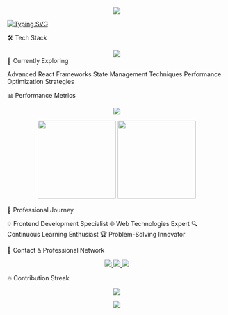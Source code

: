 <div align="center">
  <img src="https://capsule-render.vercel.app/api?type=waving&color=gradient&customColorList=1&height=250&section=header&text=Royston%20M%20Louis&fontSize=80&animation=fadeIn&fontAlignY=35&desc=FullStack%20Developer%20%7C%20Tech%20Innovator&descAlignY=51&descAlign=62" />
</div>


[![Typing SVG](https://readme-typing-svg.herokuapp.com?font=Fira+Code&pause=1000&color=1E90FF&width=435&lines=Passionate+Frontend+Developer;Exploring+New+Technologies;Creative+Problem+Solver)](https://git.io/typing-svg)

🛠️ Tech Stack
<div align="center">
  <img src="https://skillicons.dev/icons?i=js,react,python,nodejs,mongodb,aws,firebase,html,css,mysql,git,linux" />
</div>
🌱 Currently Exploring

Advanced React Frameworks
State Management Techniques
Performance Optimization Strategies

📊 Performance Metrics
<p align="center">
  <img src="https://github-profile-trophy.vercel.app/?username=yourusername&theme=radical&column=4&margin-w=15&margin-h=15" />
</p>
<p align="center">
  <img src="https://github-readme-stats.vercel.app/api?username=yourusername&show_icons=true&theme=radical&include_all_commits=true&count_private=true" height="180"/>
  <img src="https://github-readme-stats.vercel.app/api/top-langs/?username=yourusername&layout=compact&theme=radical" height="180"/>
</p>
🚀 Professional Journey

💡 Frontend Development Specialist
🌐 Web Technologies Expert
🔍 Continuous Learning Enthusiast
🏆 Problem-Solving Innovator

🌈 Contact & Professional Network
<p align="center">
  <a href="mailto:roylouis17@gmail.com">
    <img src="https://img.shields.io/badge/Gmail-D14836?style=for-the-badge&logo=gmail&logoColor=white"/>
  </a>
  <a href="https://www.linkedin.com/in/royston-louis-5454881b4/">
    <img src="https://img.shields.io/badge/LinkedIn-0077B5?style=for-the-badge&logo=linkedin&logoColor=white"/>
  </a>
  <a href="https://twitter.com/@roylouis123">
    <img src="https://img.shields.io/badge/Twitter-1DA1F2?style=for-the-badge&logo=twitter&logoColor=white"/>
  </a>
</p>
🔥 Contribution Streak
<p align="center">
  <img src="https://github-readme-streak-stats.herokuapp.com/?user=yourusername&theme=radical" />
</p>
<div align="center">
  <img src="https://komarev.com/ghpvc/?username=yourusername&style=flat-square&color=blueviolet"/>
</div>
